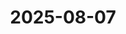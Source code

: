 ---
layout: now
title: 2025-08-07
status: Still working on my website, should be done tomorrow hopefully. The weight of college bodes.
---